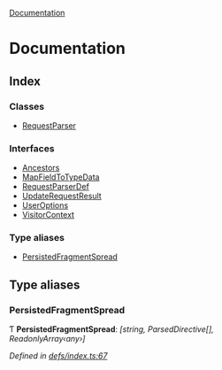 [Documentation](README.md)

# Documentation

## Index

### Classes

* [RequestParser](classes/requestparser.md)

### Interfaces

* [Ancestors](interfaces/ancestors.md)
* [MapFieldToTypeData](interfaces/mapfieldtotypedata.md)
* [RequestParserDef](interfaces/requestparserdef.md)
* [UpdateRequestResult](interfaces/updaterequestresult.md)
* [UserOptions](interfaces/useroptions.md)
* [VisitorContext](interfaces/visitorcontext.md)

### Type aliases

* [PersistedFragmentSpread](README.md#persistedfragmentspread)

## Type aliases

###  PersistedFragmentSpread

Ƭ **PersistedFragmentSpread**: *[string, ParsedDirective[], ReadonlyArray‹any›]*

*Defined in [defs/index.ts:67](https://github.com/badbatch/graphql-box/blob/1c5407ab/packages/request-parser/src/defs/index.ts#L67)*
